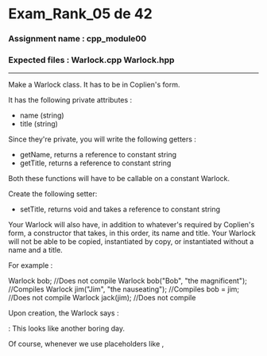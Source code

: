 # Exam_Rank_05 de 42
### Assignment name  : cpp_module00

### Expected files   : Warlock.cpp Warlock.hpp
--------------------------------------------------------------------------------

Make a Warlock class. It has to be in Coplien's form.

It has the following private attributes :
* name (string)
* title (string)

Since they're private, you will write the following getters :
* getName, returns a reference to constant string
* getTitle, returns a reference to constant string

Both these functions will have to be callable on a constant Warlock.

Create the following setter:
* setTitle, returns void and takes a reference to constant string

Your Warlock will also have, in addition to whatever's required by Coplien's
form, a constructor that takes, in this order, its name and title. Your Warlock
will not be able to be copied, instantiated by copy, or instantiated without a
name and a title.

For example :

Warlock bob;                            //Does not compile
Warlock bob("Bob", "the magnificent");  //Compiles
Warlock jim("Jim", "the nauseating");   //Compiles
bob = jim;                              //Does not compile
Warlock jack(jim);                      //Does not compile

Upon creation, the Warlock says :

<NAME>: This looks like another boring day.

Of course, whenever we use placeholders like <NAME>, <TITLE>, etc...
in outputs, you will replace them by the appropriate value. Without the < and >.

When he dies, he says:

<NAME>: My job here is done!

Our Warlock must also be able to introduce himself, while boasting with all its
might.

So you will write the following function:
* void introduce() const;

It must display:

<NAME>: I am <NAME>, <TITLE>!

Here's an example of a test main function and its associated output:

int main()
{
  Warlock const richard("Richard", "Mistress of Magma");
  richard.introduce();
  std::cout << richard.getName() << " - " << richard.getTitle() << std::endl;

  Warlock* jack = new Warlock("Jack", "the Long");
  jack->introduce();
  jack->setTitle("the Mighty");
  jack->introduce();

  delete jack;

  return (0);
}

### Instructions
```sh
make
```
### Le main se situe dans le module02 (il peut-être modifier et tester pour les autres modules)

